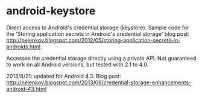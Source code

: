 android-keystore
================

Direct access to Android's credential storage (keystore). Sample code for the 
'Storing application secrets in Android's credential storage' blog post: http://nelenkov.blogspot.com/2012/05/storing-application-secrets-in-androids.html. 

Accesses the credential storage directly using a private API. Not guaranteed to
 work on all Android versions, but tested with 2.1 to 4.0. 

2013/8/21: updated for Android 4.3. Blog post: 
http://nelenkov.blogspot.com/2013/08/credential-storage-enhancements-android-43.html

